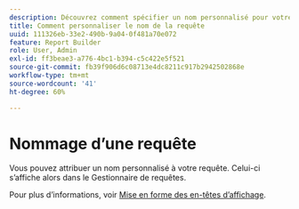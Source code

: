 ```yaml
---
description: Découvrez comment spécifier un nom personnalisé pour votre requête.
title: Comment personnaliser le nom de la requête
uuid: 111326eb-33e2-490b-9a04-0f481a70e072
feature: Report Builder
role: User, Admin
exl-id: ff3beae3-a776-4bc1-b394-c5c422e5f521
source-git-commit: fb39f906d6c08713e4dc8211c917b2942502868e
workflow-type: tm+mt
source-wordcount: '41'
ht-degree: 60%

---
```


# Nommage d’une requête

Vous pouvez attribuer un nom personnalisé à votre requête. Celui-ci s’affiche alors dans le Gestionnaire de requêtes.

Pour plus d’informations, voir [Mise en forme des en-têtes d’affichage](/help/analyze/report-builder/layout/t-format-display-headers.md).

